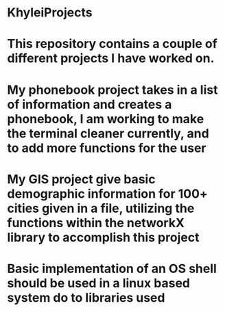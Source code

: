 # KhyleiProjects
# This repository contains a couple of different projects I have worked on.
# My phonebook project takes in a list of information and creates a phonebook, I am working to make the terminal cleaner currently, and to add more functions for the user

# My GIS project give basic demographic information for 100+ cities given in a file, utilizing the functions within the networkX library to accomplish this project

# Basic implementation of an OS shell should be used in a linux based system do to libraries used 

